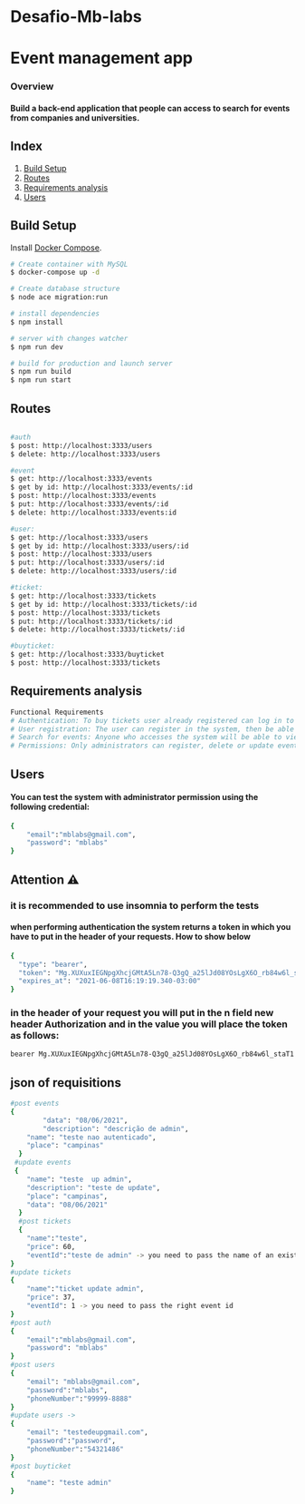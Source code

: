 # Desafio-Mb-labs
# Event management app

### Overview
#### Build a back-end application that people can access to search for events from companies and universities.

## Index

  1. [Build Setup](#build)
  2. [Routes](#routes)
  3. [Requirements analysis](#requirements-analysis)
  4. [Users](#users)

  
 

## Build Setup

Install [Docker Compose](https://docs.docker.com/compose/install/).

```bash
# Create container with MySQL
$ docker-compose up -d

# Create database structure
$ node ace migration:run

# install dependencies
$ npm install

# server with changes watcher
$ npm run dev

# build for production and launch server
$ npm run build
$ npm run start
```

## Routes
```bash

#auth
$ post: http://localhost:3333/users
$ delete: http://localhost:3333/users

#event
$ get: http://localhost:3333/events
$ get by id: http://localhost:3333/events/:id
$ post: http://localhost:3333/events
$ put: http://localhost:3333/events/:id
$ delete: http://localhost:3333/events:id

#user:
$ get: http://localhost:3333/users
$ get by id: http://localhost:3333/users/:id
$ post: http://localhost:3333/users
$ put: http://localhost:3333/users/:id
$ delete: http://localhost:3333/users/:id

#ticket:
$ get: http://localhost:3333/tickets
$ get by id: http://localhost:3333/tickets/:id
$ post: http://localhost:3333/tickets
$ put: http://localhost:3333/tickets/:id
$ delete: http://localhost:3333/tickets/:id

#buyticket:
$ get: http://localhost:3333/buyticket
$ post: http://localhost:3333/tickets
```
## Requirements analysis 
```bash
Functional Requirements
# Authentication: To buy tickets user already registered can log in to the platform so you can make the purchase of tickets. otherwise you will have to register.
# User registration: The user can register in the system, then be able to buy tickets for events.
# Search for events: Anyone who accesses the system will be able to view the available events and then search for tickets to the event.
# Permissions: Only administrators can register, delete or update events, tickets, and users.
```
## Users
#### You can test the system with administrator permission using the following credential:
```bash
{
	"email":"mblabs@gmail.com",
	"password": "mblabs"
}
```
## Attention ⚠️
### it is recommended to use insomnia to perform the tests
#### when performing authentication the system returns a token in which you have to put in the header of your requests. How to show below
```bash
{
  "type": "bearer",
  "token": "Mg.XUXuxIEGNpgXhcjGMtA5Ln78-Q3gQ_a25lJd08YOsLgX6O_rb84w6l_staT1",
  "expires_at": "2021-06-08T16:19:19.340-03:00"
}
```
### in the header of your request you will put in the n field new header Authorization and in the value you will place the token as follows:
```bash
bearer Mg.XUXuxIEGNpgXhcjGMtA5Ln78-Q3gQ_a25lJd08YOsLgX6O_rb84w6l_staT1
```
## json of requisitions
```bash
#post events
{
		"data": "08/06/2021",
		"description": "descrição de admin",
    "name": "teste nao autenticado",
    "place": "campinas" 
  }
 #update events
 {
    "name": "teste  up admin",
    "description": "teste de update",
    "place": "campinas",
    "data": "08/06/2021"
  }
  #post tickets
  {
	"name":"teste",
	"price": 60,
	"eventId":"teste de admin" -> you need to pass the name of an existing event
}
#update tickets
{
	"name":"ticket update admin",
	"price": 37,
	"eventId": 1 -> you need to pass the right event id
}
#post auth
{
	"email":"mblabs@gmail.com",
	"password": "mblabs"
}
#post users
{
	"email": "mblabs@gmail.com",
	"password":"mblabs",
	"phoneNumber":"99999-8888"
}
#update users ->
{
	"email": "testedeupgmail.com",
	"password":"password",
	"phoneNumber":"54321486"
}
#post buyticket
{
	"name": "teste admin"
}

